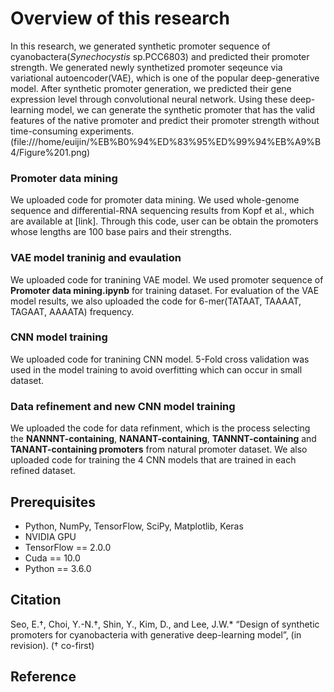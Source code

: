 # Overview of this research
In this research, we generated synthetic promoter sequence of cyanobactera(*Synechocystis* sp.PCC6803) and predicted their promoter strength. We generated newly synthetized promoter seqeunce via variational autoencoder(VAE), which is one of the popular deep-generative model. After synthetic promoter generation, we predicted their gene expression level through convolutional neural network. Using these deep-learning model, we can generate the synthetic promoter that has the valid features of the native promoter and predict their promoter strength without time-consuming experiments.
(file:///home/euijin/%EB%B0%94%ED%83%95%ED%99%94%EB%A9%B4/Figure%201.png)

### Promoter data mining
We uploaded code for promoter data mining. We used whole-genome sequence and differential-RNA sequencing results from Kopf et al., which are available at [link]. Through this code, user can be obtain the promoters whose lengths are 100 base pairs and their strengths.  

### VAE model traninig and evaulation
We uploaded code for tranining VAE model. We used promoter sequence of **Promoter data mining.ipynb** for training dataset. For evaluation of the VAE model results, we also uploaded the code for 6-mer(TATAAT, TAAAAT, TAGAAT, AAAATA) frequency.

### CNN model training
We uploaded code for tranining CNN model. 5-Fold cross validation was used in the model training to avoid overfitting which can occur in small dataset. 

### Data refinement and new CNN model training
We uploaded the code for data refinment, which is the process selecting the **NANNNT-containing**, **NANANT-containing**, **TANNNT-containing** and **TANANT-containing promoters** from natural promoter dataset. We also uploaded code for training the 4 CNN models that are trained in each refined dataset.

## Prerequisites
- Python, NumPy, TensorFlow, SciPy, Matplotlib, Keras
- NVIDIA GPU
- TensorFlow == 2.0.0
- Cuda == 10.0
- Python == 3.6.0

## Citation
Seo, E.†, Choi, Y.-N.†, Shin, Y., Kim, D., and Lee, J.W.* “Design of synthetic promoters for cyanobacteria with generative deep-learning model”, (in revision). († co-first)

## Reference

